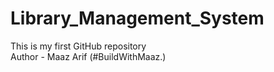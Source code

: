 # Library_Management_System
This is my first GitHub repository 
<Br>
Author - Maaz Arif (#BuildWithMaaz.)
